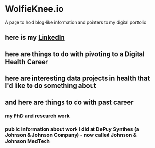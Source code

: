 # WolfieKnee.io
A page to hold blog-like information and pointers to my digital portfolio

## here is my [LinkedIn](https://www.linkedin.com/in/david-wolfson-6149a38/ "LinkedIn")

## here are things to do with pivoting to a Digital Health Career

## here are interesting data projects in health that I'd like to do something about

## and here are things to do with past career

### my PhD and research work

### public information about work I did at DePuy Synthes (a Johnson & Johnson Company) - now called Johnson & Johnson MedTech



